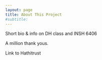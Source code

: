 ```yaml
---
layout: page
title: About This Project
#subtitle: 
---
```


Short bio & info on DH class and INSH 6406

A million thank yous.

Link to Hathitrust